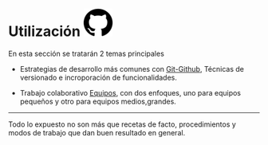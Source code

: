 # Utilización <img src="/assets/github.png" width="58" height="56"/>

En esta sección se tratarán 2 temas principales

* Estrategias de desarrollo más comunes con  [Git-Github](vcs.md), Técnicas de versionado e incroporación de funcionalidades. 

* Trabajo colaborativo [Equipos](github.md), con dos enfoques, uno para equipos pequeños y otro para equipos medios,grandes.

---
Todo lo expuesto no son más que recetas de facto, procedimientos y modos de trabajo
que dan buen resultado en general.

